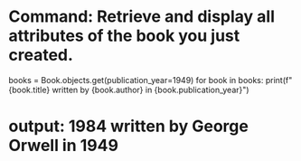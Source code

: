 # Command: Retrieve and display all attributes of the book you just created.

books = Book.objects.get(publication_year=1949)
for book in books:
    print(f"{book.title} written by {book.author} in {book.publication_year}")

# output: 1984 written by George Orwell in 1949

